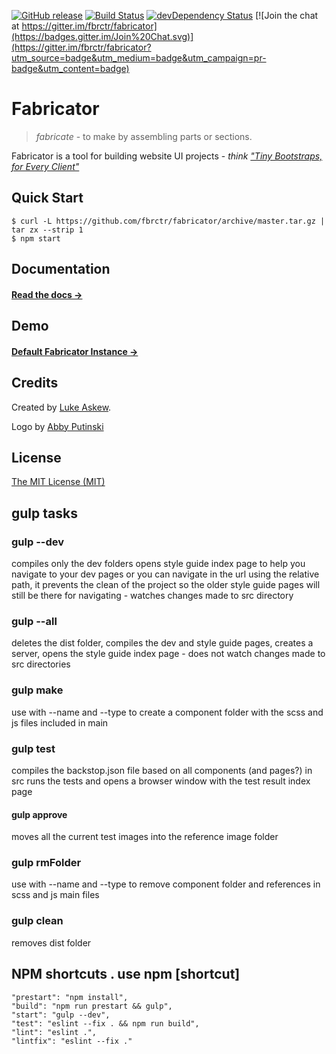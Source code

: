 [![GitHub release](https://img.shields.io/github/release/fbrctr/fabricator.svg)]()
[![Build Status](https://travis-ci.org/fbrctr/fabricator.svg)](https://travis-ci.org/fbrctr/fabricator)
[![devDependency Status](https://david-dm.org/fbrctr/fabricator/dev-status.svg)](https://david-dm.org/fbrctr/fabricator#info=devDependencies)
[![Join the chat at https://gitter.im/fbrctr/fabricator](https://badges.gitter.im/Join%20Chat.svg)](https://gitter.im/fbrctr/fabricator?utm_source=badge&utm_medium=badge&utm_campaign=pr-badge&utm_content=badge)


# Fabricator

> _fabricate_ - to make by assembling parts or sections.

Fabricator is a tool for building website UI projects - _think ["Tiny Bootstraps, for Every Client"](http://daverupert.com/2013/04/responsive-deliverables/#tiny-bootstraps-for-every-client)_

## Quick Start

```shell
$ curl -L https://github.com/fbrctr/fabricator/archive/master.tar.gz | tar zx --strip 1
$ npm start
```

## Documentation

#### [Read the docs →](http://fbrctr.github.io/docs)

## Demo

#### [Default Fabricator Instance →](http://fbrctr.github.io/demo)

## Credits

Created by [Luke Askew](http://twitter.com/lukeaskew).

Logo by [Abby Putinski](https://abbyputinski.com/)

## License

[The MIT License (MIT)](http://opensource.org/licenses/mit-license.php)


## gulp tasks

### gulp --dev
  compiles only the dev folders opens style guide index page to help you navigate to your dev pages or you can navigate in the url using the relative path, it prevents the clean of the project so the older style guide pages will still be there for navigating - watches changes made to src directory
### gulp --all
  deletes the dist folder, compiles the dev and style guide pages, creates a server, opens the style guide index page - does not watch changes made to src directories
### gulp make
  use with --name and --type to create a component folder with the scss and js files included in main
### gulp test
  compiles the backstop.json file based on all components (and pages?) in src runs the tests and opens a browser window with the test result index page
#### gulp approve
  moves all the current test images into the reference image folder
### gulp rmFolder
  use with --name and --type to remove component folder and references in scss and js main files
### gulp clean
  removes dist folder


## NPM shortcuts . use npm [shortcut]
    "prestart": "npm install",
    "build": "npm run prestart && gulp",
    "start": "gulp --dev",
    "test": "eslint --fix . && npm run build",
    "lint": "eslint .",
    "lintfix": "eslint --fix ."

 

